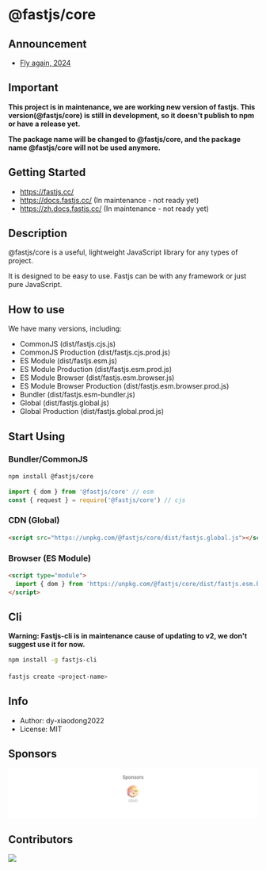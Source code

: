 # @fastjs/core

## Announcement

- [Fly again, 2024](https://github.com/fastjs-team/@fastjs/core/discussions/59)

## Important

**This project is in maintenance, we are working new version of fastjs. This version(@fastjs/core) is still in development, so it doesn't publish to npm or have a release yet.**

**The package name will be changed to @fastjs/core, and the package name @fastjs/core will not be used anymore.**

## Getting Started

- https://fastjs.cc/
- https://docs.fastjs.cc/ (In maintenance - not ready yet)
- https://zh.docs.fastjs.cc/ (In maintenance - not ready yet)

## Description

@fastjs/core is a useful, lightweight JavaScript library for any types of project.

It is designed to be easy to use. Fastjs can be with any framework or just pure JavaScript.

## How to use

We have many versions, including:
- CommonJS (dist/fastjs.cjs.js)
- CommonJS Production (dist/fastjs.cjs.prod.js)
- ES Module (dist/fastjs.esm.js)
- ES Module Production (dist/fastjs.esm.prod.js)
- ES Module Browser (dist/fastjs.esm.browser.js)
- ES Module Browser Production (dist/fastjs.esm.browser.prod.js)
- Bundler (dist/fastjs.esm-bundler.js)
- Global (dist/fastjs.global.js)
- Global Production (dist/fastjs.global.prod.js)

## Start Using

### Bundler/CommonJS

```bash
npm install @fastjs/core
```

```js
import { dom } from '@fastjs/core' // esm
const { request } = require('@fastjs/core') // cjs
```

### CDN (Global)

```html
<script src="https://unpkg.com/@fastjs/core/dist/fastjs.global.js"></script>
```

### Browser (ES Module)

```html
<script type="module">
  import { dom } from 'https://unpkg.com/@fastjs/core/dist/fastjs.esm.browser.js'
</script>
```

## Cli

**Warning: Fastjs-cli is in maintenance cause of updating to v2, we don't suggest use it for now.**

```bash
npm install -g fastjs-cli

fastjs create <project-name>
```

## Info

- Author: dy-xiaodong2022
- License: MIT

## Sponsors

<div align="center">
  <img src="https://raw.githubusercontent.com/dy-xiaodong2022/sponsors/main/sponsors.wide.svg" />
</div>

## Contributors

<a href="https://github.com/fastjs-team/@fastjs/core/graphs/contributors">
  <img src="https://contrib.rocks/image?repo=fastjs-team/@fastjs/core" />
</a>